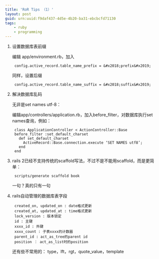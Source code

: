 ```yaml
---
title: 'RoR Tips （1）'
layout: post
guid: urn:uuid:f9daf437-4d5e-4b20-ba31-ebcbcfd71130
tags:
    - ruby
    - programming
---
```


1. 设置数据库表前缀

    编辑 app/environment.rb，加入

        config.active_record.table_name_prefix = &#x2018;prefix&#x2019;

    同样，设置后缀

        config.active_record.table_name_suffix = &#x2018;suffix&#x2019;

2. 解决数据库乱码

    无非是set names utf-8：

    编辑app/controllers/application.rb，加入before_filter，对数据库执行set names查询，例如：

        class ApplicationController < ActionController::Base
        before_filter :set_default_charset
          def set_default_charset
            ActiveRecord::Base.connection.execute ‘SET NAMES utf8’;
          end
        end

3. rails 2已经不支持传统的scaffold写法，不过不是不能用scaffold，而是更简单：

        scripts/generate scaffold book

    一句？真的只有一句

4. rails自动管理的数据库表字段

        created_on, updated_on : date格式更新
        created_at, updated_at : time格式更新
        lock_version : 版本锁定
        id : 主键
        xxxx_id : 外键
        xxxx_count : 子表xxxx的计数器
        parent_id : act_as_tree的parent id
        position ： act_as_list时的position

    还有些不常用的： type，lft，rgt，quote_value，template

